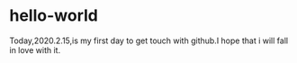 # hello-world
Today,2020.2.15,is my first day to get touch with github.I hope that i will fall in love with it.
